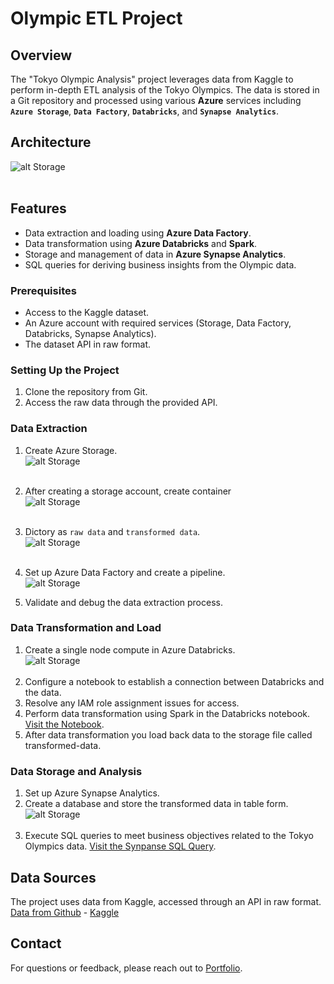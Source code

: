 # Olympic ETL Project

## Overview
The "Tokyo Olympic Analysis" project leverages data from Kaggle to perform in-depth ETL analysis of the Tokyo Olympics. The data is stored in a Git repository and processed using various **Azure** services including  **`Azure Storage`**, **`Data Factory`**, **`Databricks`**, and **`Synapse Analytics`**.

## Architecture
![alt Storage](https://github.com/dshah98/Olympic-ETL-Project/blob/main/images/architecture.png)  <br/> <br/>

## Features
- Data extraction and loading using **Azure Data Factory**.
- Data transformation using **Azure Databricks** and **Spark**.
- Storage and management of data in **Azure Synapse Analytics**.
- SQL queries for deriving business insights from the Olympic data.

### Prerequisites
- Access to the Kaggle dataset.
- An Azure account with required services (Storage, Data Factory, Databricks, Synapse Analytics).
- The dataset API in raw format.

### Setting Up the Project
1. Clone the repository from Git.
2. Access the raw data through the provided API.

### Data Extraction
1. Create Azure Storage.<br/>
   ![alt Storage](https://github.com/dshah98/Olympic-ETL-Project/blob/main/images/storage%20account.png)  <br/> <br/>

3. After creating a storage account, create container  <br/>
   ![alt Storage](https://github.com/dshah98/Olympic-ETL-Project/blob/main/images/container.png)  <br/> <br/>

4. Dictory as `raw data` and `transformed data`.<br/>
   ![alt Storage](https://github.com/dshah98/Olympic-ETL-Project/blob/main/images/directory.png)  <br/><br/>
   
5. Set up Azure Data Factory and create a pipeline. <br/>
   ![alt Storage](https://github.com/dshah98/Olympic-ETL-Project/blob/main/images/data%20factory.png)  <br/>
   
8. Validate and debug the data extraction process.

### Data Transformation and Load
1. Create a single node compute in Azure Databricks.<br/>
   ![alt Storage](https://github.com/dshah98/Olympic-ETL-Project/blob/main/images/databricks.png)  <br/><br/>
3. Configure a notebook to establish a connection between Databricks and the data.
4. Resolve any IAM role assignment issues for access.
5. Perform data transformation using Spark in the Databricks notebook.
   [Visit the Notebook](https://github.com/dshah98/Olympic-ETL-Project/blob/main/Tokyo%20Olympic%20Transformation.ipynb).
6. After data transformation you load back data to the storage file called transformed-data.

### Data Storage and Analysis
1. Set up Azure Synapse Analytics.
2. Create a database and store the transformed data in table form. <br/>
   ![alt Storage](https://github.com/dshah98/Olympic-ETL-Project/blob/main/images/synapse.png)  <br/><br/>
4. Execute SQL queries to meet business objectives related to the Tokyo Olympics data.
   [Visit the Synpanse SQL Query](https://github.com/dshah98/Olympic-ETL-Project/blob/main/Synapse%20SQL%20Query.sql).

## Data Sources
   The project uses data from Kaggle, accessed through an API in raw format.
   [Data from Github](https://github.com/dshah98/Olympic-ETL-Project/tree/main/data) - 
   [Kaggle](https://www.kaggle.com/datasets/arjunprasadsarkhel/2021-olympics-in-tokyo)


## Contact
   For questions or feedback, please reach out to [Portfolio](https://dshah98.github.io/).
